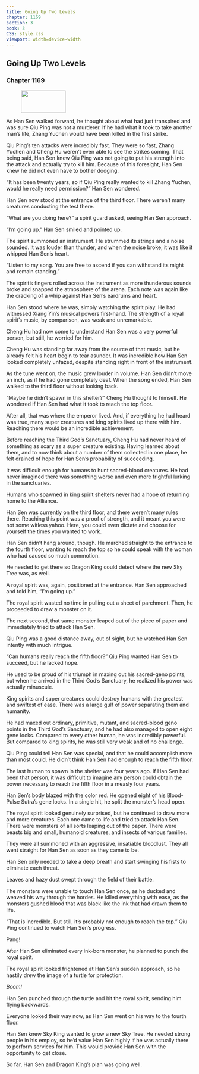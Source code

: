 ```yaml
---
title: Going Up Two Levels
chapter: 1169
section: 3
book: 3
CSS: style.css
viewport: width=device-width
---
```


## Going Up Two Levels

### Chapter 1169

<figure>
	<img src="../Images/gem.gif" alt="" id="gem" width="120" height="60" />
</figure>

As Han Sen walked forward, he thought about what had just transpired and was sure Qiu Ping was not a murderer. If he had what it took to take another man’s life, Zhang Yuchen would have been killed in the first strike.

Qiu Ping’s ten attacks were incredibly fast. They were so fast, Zhang Yuchen and Cheng Hu weren’t even able to see the strikes coming. That being said, Han Sen knew Qiu Ping was not going to put his strength into the attack and actually try to kill him. Because of this foresight, Han Sen knew he did not even have to bother dodging.

“It has been twenty years, so if Qiu Ping really wanted to kill Zhang Yuchen, would he really need permission?” Han Sen wondered.

Han Sen now stood at the entrance of the third floor. There weren’t many creatures conducting the test there.

“What are you doing here?” a spirit guard asked, seeing Han Sen approach.

“I’m going up.” Han Sen smiled and pointed up.

The spirit summoned an instrument. He strummed its strings and a noise sounded. It was louder than thunder, and when the noise broke, it was like it whipped Han Sen’s heart.

“Listen to my song. You are free to ascend if you can withstand its might and remain standing.”

The spirit’s fingers rolled across the instrument as more thunderous sounds broke and snapped the atmosphere of the arena. Each note was again like the cracking of a whip against Han Sen’s eardrums and heart.

Han Sen stood where he was, simply watching the spirit play. He had witnessed Xiang Yin’s musical powers first-hand. The strength of a royal spirit’s music, by comparison, was weak and unremarkable.

Cheng Hu had now come to understand Han Sen was a very powerful person, but still, he worried for him.

Cheng Hu was standing far away from the source of that music, but he already felt his heart begin to tear asunder. It was incredible how Han Sen looked completely unfazed, despite standing right in front of the instrument.

As the tune went on, the music grew louder in volume. Han Sen didn’t move an inch, as if he had gone completely deaf. When the song ended, Han Sen walked to the third floor without looking back.

“Maybe he didn’t spawn in this shelter?” Cheng Hu thought to himself. He wondered if Han Sen had what it took to reach the top floor.

After all, that was where the emperor lived. And, if everything he had heard was true, many super creatures and king spirits lived up there with him. Reaching there would be an incredible achievement.

Before reaching the Third God’s Sanctuary, Cheng Hu had never heard of something as scary as a super creature existing. Having learned about them, and to now think about a number of them collected in one place, he felt drained of hope for Han Sen’s probability of succeeding.

It was difficult enough for humans to hunt sacred-blood creatures. He had never imagined there was something worse and even more frightful lurking in the sanctuaries.

Humans who spawned in king spirit shelters never had a hope of returning home to the Alliance.

Han Sen was currently on the third floor, and there weren’t many rules there. Reaching this point was a proof of strength, and it meant you were not some witless yahoo. Here, you could even dictate and choose for yourself the times you wanted to work.

Han Sen didn’t hang around, though. He marched straight to the entrance to the fourth floor, wanting to reach the top so he could speak with the woman who had caused so much commotion.

He needed to get there so Dragon King could detect where the new Sky Tree was, as well.

A royal spirit was, again, positioned at the entrance. Han Sen approached and told him, “I’m going up.”

The royal spirit wasted no time in pulling out a sheet of parchment. Then, he proceeded to draw a monster on it.

The next second, that same monster leaped out of the piece of paper and immediately tried to attack Han Sen.

Qiu Ping was a good distance away, out of sight, but he watched Han Sen intently with much intrigue.

“Can humans really reach the fifth floor?” Qiu Ping wanted Han Sen to succeed, but he lacked hope.

He used to be proud of his triumph in maxing out his sacred-geno points, but when he arrived in the Third God’s Sanctuary, he realized his power was actually minuscule.

King spirits and super creatures could destroy humans with the greatest and swiftest of ease. There was a large gulf of power separating them and humanity.

He had maxed out ordinary, primitive, mutant, and sacred-blood geno points in the Third God’s Sanctuary, and he had also managed to open eight gene locks. Compared to every other human, he was incredibly powerful. But compared to king spirits, he was still very weak and of no challenge.

Qiu Ping could tell Han Sen was special, and that he could accomplish more than most could. He didn’t think Han Sen had enough to reach the fifth floor.

The last human to spawn in the shelter was four years ago. If Han Sen had been that person, it was difficult to imagine any person could obtain the power necessary to reach the fifth floor in a measly four years.

Han Sen’s body blazed with the color red. He opened eight of his Blood-Pulse Sutra’s gene locks. In a single hit, he split the monster’s head open.

The royal spirit looked genuinely surprised, but he continued to draw more and more creatures. Each one came to life and tried to attack Han Sen. There were monsters of all sorts leaping out of the paper. There were beasts big and small, humanoid creatures, and insects of various families.

They were all summoned with an aggressive, insatiable bloodlust. They all went straight for Han Sen as soon as they came to be.

Han Sen only needed to take a deep breath and start swinging his fists to eliminate each threat.

Leaves and hazy dust swept through the field of their battle.

The monsters were unable to touch Han Sen once, as he ducked and weaved his way through the hordes. He killed everything with ease, as the monsters gushed blood that was black like the ink that had drawn them to life.

“That is incredible. But still, it’s probably not enough to reach the top.” Qiu Ping continued to watch Han Sen’s progress.

Pang!

After Han Sen eliminated every ink-born monster, he planned to punch the royal spirit.

The royal spirit looked frightened at Han Sen’s sudden approach, so he hastily drew the image of a turtle for protection.

*Boom!*

Han Sen punched through the turtle and hit the royal spirit, sending him flying backwards.

Everyone looked their way now, as Han Sen went on his way to the fourth floor.

Han Sen knew Sky King wanted to grow a new Sky Tree. He needed strong people in his employ, so he’d value Han Sen highly if he was actually there to perform services for him. This would provide Han Sen with the opportunity to get close.

So far, Han Sen and Dragon King’s plan was going well.